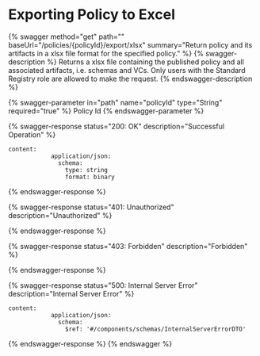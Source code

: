# Exporting Policy to Excel

{% swagger method="get" path="" baseUrl="/policies/{policyId}/export/xlsx" summary="Return policy and its artifacts in a xlsx file format for the specified policy." %}
{% swagger-description %}
Returns a xlsx file containing the published policy and all associated artifacts, i.e. schemas and VCs. Only users with the Standard Registry role are allowed to make the request.
{% endswagger-description %}

{% swagger-parameter in="path" name="policyId" type="String" required="true" %}
Policy Id
{% endswagger-parameter %}

{% swagger-response status="200: OK" description="Successful Operation" %}
```
content:
            application/json:
              schema:
                type: string
                format: binary
```
{% endswagger-response %}

{% swagger-response status="401: Unauthorized" description="Unauthorized" %}

{% endswagger-response %}

{% swagger-response status="403: Forbidden" description="Forbidden" %}

{% endswagger-response %}

{% swagger-response status="500: Internal Server Error" description="Internal Server Error" %}
```
content:
            application/json:
              schema:
                $ref: '#/components/schemas/InternalServerErrorDTO'
```
{% endswagger-response %}
{% endswagger %}
